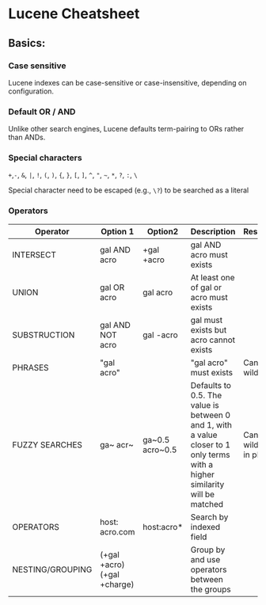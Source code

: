 # Lucene Cheatsheet

## Basics: 

### Case sensitive
Lucene indexes can be case-sensitive or case-insensitive, depending on configuration.

### Default OR / AND
Unlike other search engines, Lucene defaults term-pairing to ORs rather than ANDs.

### Special characters
`+`,`-`, `&`, `|`, `!`, `(`, `)`, `{`, `}`, `[`, `]`, `^`, `"`, `~`, `*`, `?`, `:`, `\`

Special character need to be escaped (e.g., `\?`) to be searched as a literal

### Operators

| Operator         | Option 1                    | Option2         | Description                                                                                                                 | Restrictions                     |
| ---------------- | --------------------------- | --------------- | --------------------------------------------------------------------------------------------------------------------------- | -------------------------------- |
| INTERSECT        | gal AND acro                | +gal +acro      | gal AND acro must exists                                                                                                    |                                  |
| UNION            | gal OR acro                 | gal acro        | At least one of gal or acro must exists                                                                                     |
| SUBSTRUCTION     | gal AND NOT acro            | gal -acro       | gal must exists but acro cannot exists                                                                                      |
| PHRASES          | "gal acro"                  |                 | "gal acro" must exists                                                                                                      | Can't use in wildcard            |
| FUZZY SEARCHES   | ga~ acr~                    | ga~0.5 acro~0.5 | Defaults to 0.5. The value is between 0 and 1, with a value closer to 1 only terms with a higher similarity will be matched | Can't use wildcard or in phrases |
| OPERATORS        | host: acro.com              | host:acro*      | Search by indexed field                                                                                                     |
| NESTING/GROUPING | (+gal +acro) (+gal +charge) |                 | Group by and use operators between the groups                                                                               |